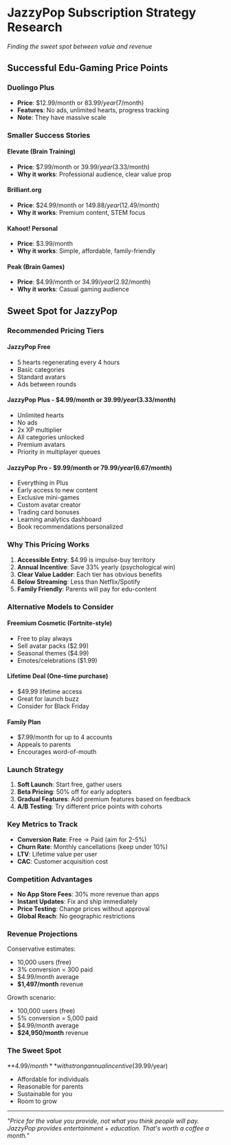 # JazzyPop Subscription Strategy Research
*Finding the sweet spot between value and revenue*

## Successful Edu-Gaming Price Points

### Duolingo Plus
- **Price**: $12.99/month or $83.99/year ($7/month)
- **Features**: No ads, unlimited hearts, progress tracking
- **Note**: They have massive scale

### Smaller Success Stories

#### **Elevate (Brain Training)**
- **Price**: $7.99/month or $39.99/year ($3.33/month)
- **Why it works**: Professional audience, clear value prop

#### **Brilliant.org**
- **Price**: $24.99/month or $149.88/year ($12.49/month)
- **Why it works**: Premium content, STEM focus

#### **Kahoot! Personal**
- **Price**: $3.99/month
- **Why it works**: Simple, affordable, family-friendly

#### **Peak (Brain Games)**
- **Price**: $4.99/month or $34.99/year ($2.92/month)
- **Why it works**: Casual gaming audience

## Sweet Spot for JazzyPop

### Recommended Pricing Tiers

#### **JazzyPop Free**
- 5 hearts regenerating every 4 hours
- Basic categories
- Standard avatars
- Ads between rounds

#### **JazzyPop Plus** - $4.99/month or $39.99/year ($3.33/month)
- Unlimited hearts
- No ads
- 2x XP multiplier
- All categories unlocked
- Premium avatars
- Priority in multiplayer queues

#### **JazzyPop Pro** - $9.99/month or $79.99/year ($6.67/month)
- Everything in Plus
- Early access to new content
- Exclusive mini-games
- Custom avatar creator
- Trading card bonuses
- Learning analytics dashboard
- Book recommendations personalized

### Why This Pricing Works

1. **Accessible Entry**: $4.99 is impulse-buy territory
2. **Annual Incentive**: Save 33% yearly (psychological win)
3. **Clear Value Ladder**: Each tier has obvious benefits
4. **Below Streaming**: Less than Netflix/Spotify
5. **Family Friendly**: Parents will pay for edu-content

### Alternative Models to Consider

#### **Freemium Cosmetic** (Fortnite-style)
- Free to play always
- Sell avatar packs ($2.99)
- Seasonal themes ($4.99)
- Emotes/celebrations ($1.99)

#### **Lifetime Deal** (One-time purchase)
- $49.99 lifetime access
- Great for launch buzz
- Consider for Black Friday

#### **Family Plan**
- $7.99/month for up to 4 accounts
- Appeals to parents
- Encourages word-of-mouth

### Launch Strategy

1. **Soft Launch**: Start free, gather users
2. **Beta Pricing**: 50% off for early adopters
3. **Gradual Features**: Add premium features based on feedback
4. **A/B Testing**: Try different price points with cohorts

### Key Metrics to Track

- **Conversion Rate**: Free → Paid (aim for 2-5%)
- **Churn Rate**: Monthly cancellations (keep under 10%)
- **LTV**: Lifetime value per user
- **CAC**: Customer acquisition cost

### Competition Advantages

- **No App Store Fees**: 30% more revenue than apps
- **Instant Updates**: Fix and ship immediately
- **Price Testing**: Change prices without approval
- **Global Reach**: No geographic restrictions

### Revenue Projections

Conservative estimates:
- 10,000 users (free)
- 3% conversion = 300 paid
- $4.99/month average
- **$1,497/month** revenue

Growth scenario:
- 100,000 users (free)
- 5% conversion = 5,000 paid
- $4.99/month average
- **$24,950/month** revenue

### The Sweet Spot

**$4.99/month** with strong annual incentive ($39.99/year)
- Affordable for individuals
- Reasonable for parents
- Sustainable for you
- Room to grow

---

*"Price for the value you provide, not what you think people will pay. 
JazzyPop provides entertainment + education. That's worth a coffee a month."*